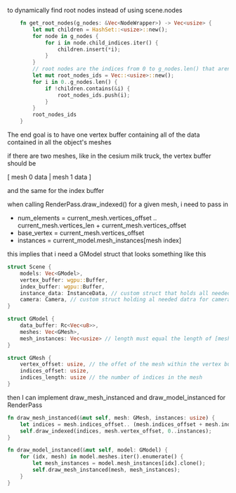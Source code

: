 to dynamically find root nodes instead of using scene.nodes
```rust
    fn get_root_nodes(g_nodes: &Vec<NodeWrapper>) -> Vec<usize> {
        let mut children = HashSet::<usize>::new();
        for node in g_nodes {
            for i in node.child_indices.iter() {
                children.insert(*i);
            }
        }
        // root nodes are the indices from 0 to g_nodes.len() that aren't in this list
        let mut root_nodes_ids = Vec::<usize>::new();
        for i in 0..g_nodes.len() {
            if !children.contains(&i) {
                root_nodes_ids.push(i);
            }
        }
        root_nodes_ids
    }
```


The end goal is to have one vertex buffer containing all of the data contained in all the object's meshes

if there are two meshes, like in the cesium milk truck, the vertex buffer should be 

[ mesh 0 data | mesh 1 data ]

and the same for the index buffer

when calling RenderPass.draw_indexed() for a given mesh, i need to pass in 
- num_elements = current_mesh.vertices_offset .. current_mesh.vertices_len + current_mesh.vertices_offset
- base_vertex = current_mesh.vertices_offset
- instances = current_model.mesh_instances[mesh index]

this implies that i need a GModel struct that looks something like this

```rust
struct Scene {
    models: Vec<GModel>,
    vertex_buffer: wgpu::Buffer,
    index_buffer: wgpu::Buffer, 
    instance_data: InstanceData, // custom struct that holds all needed instance data
    camera: Camera, // custom struct holding al needed datra for camera
}

struct GModel {
    data_buffer: Rc<Vec<u8>>,
    meshes: Vec<GMesh>,
    mesh_instances: Vec<usize> // length must equal the length of [meshes]
}

struct GMesh {
    vertex_offset: usize, // the offet of the mesh within the vertex buffer
    indices_offset: usize,
    indices_length: usize // the number of indices in the mesh
}
```
then I can implement draw_mesh_instanced and draw_model_instanced for RenderPass

```rust
fn draw_mesh_instanced(&mut self, mesh: GMesh, instances: usize) {
    let indices = mesh.indices_offset.. (mesh.indices_offset + mesh.indices_length);
    self.draw_indexed(indices, mesh.vertex_offset, 0..instances);
}

fn draw_model_instanced(&mut self, model: GModel) {
    for (idx, mesh) in model.meshes.iter().enumerate() {
        let mesh_instances = model.mesh_instances[idx].clone();
        self.draw_mesh_instanced(mesh, mesh_instances);
    }
}
```
